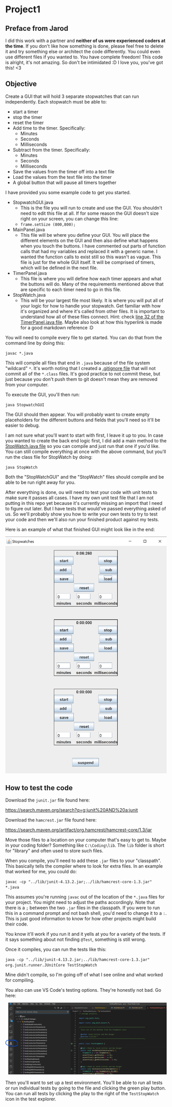 # Project1

## Preface from Jarod
I did this work with a partner and **neither of us were experienced coders at the time**. If you don't like how something is done, please feel free to delete it and try something else or architect the code differently. You could even use different files if you wanted to. You have complete freedom! This code is alright, it's not amazing. So don't be intimidated :D I love you, you've got this! <3
## Objective
Create a GUI that will hold 3 separate stopwatches that can run independently. Each stopwatch must be able to:

* start a timer 
* stop the timer
* reset the timer
* Add time to the timer. Specifically:
  * Minutes
  * Seconds
  * Milliseconds
* Subtract from the timer. Specifically:
  * Minutes
  * Seconds
  * Milliseconds
* Save the values from the timer off into a text file
* Load the values from the text file into the timer
* A global button that will pause all timers together

I have provided you some example code to get you started.

* StopwatchGUI.java 
  * This is the file you will run to create and use the GUI. You shouldn't need to edit this file at all. If for some reason the GUI doesn't size right on your screen, you can change this line:
  * `frame.setSize (800,800);`
* MainPanel.java
  * This file will be where you define your GUI. You will place the different elements on the GUI and then also define what happens when you touch the buttons. I have commented out parts of function calls that had my variables and replaced it with a generic name. I wanted the function calls to exist still so this wasn't as vague. This file is just for the whole GUI itself. It will be comprised of timers, which will be defined in the next file.
* TimerPanel.java
  * This file is where you will define how each timer appears and what the buttons will do. Many of the requirements mentioned above that are specific to each timer need to go in this file. 
* StopWatch.java
  * This will be your largest file most likely. It is where you will put all of your logic for how to handle your stopwatch. Get familiar with how it's organized and where it's called from other files. It is important to understand how all of these files connect. Hint: check  [line 32 of the TimerPanel.java file](TimerPanel.java#L32). Maybe also look at how this hyperlink is made for a good markdown reference :D


You will need to compile every file to get started. You can do that from the command line by doing this:

`javac *.java`

This will compile all files that end in `.java` because of the file system "wildcard" `*`. It's worth noting that I created a [.gitignore file](.gitignore) that will not commit all of the `*.class` files. It's good practice to not commit these, but just because you don't push them to git doesn't mean they are removed from your computer.

To execute the GUI, you'll then run:

`java StopwatchGUI` 

The GUI should then appear. You will probably want to create empty placeholders for the different buttons and fields that you'll need so it'll be easier to debug.

I am not sure what you'll want to start with first, I leave it up to you. In case you wanted to create the back end logic first, I did add a main method to the [StopWatch.java file](./StopWatch.java#L68) so you can compile and just run that one if you'd like. You can still compile everything at once with the above command, but you'll run the class file for StopWatch by doing:

`java StopWatch`

Both the "StopWatchGUI" and the "StopWatch" files should compile and be able to be run right away for you.

After everything is done, ou will need to test your code with unit tests to make sure it passes all cases.
I have my own unit test file that I am not putting in this repo yet because it's currently missing an import that I need to figure out later. But I have tests that would've passed everything asked of us. So we'll probably show you how to write your own tests to try to test your code and then we'll also run your finished product against my tests. 

Here is an example of what that finished GUI might look like in the end:

![./example_solution.png](./example_solution.png)

## How to test the code
Download the `junit.jar` file found here:

https://search.maven.org/search?q=g:junit%20AND%20a:junit

Download the `hamcrest.jar` file found here:

https://search.maven.org/artifact/org.hamcrest/hamcrest-core/1.3/jar

Move those files to a location on your computer that's easy to get to. Maybe in your coding folder? Something like `C:\Coding\lib`. The `lib` folder is short for "library" and often used to store such files. 

When you compile, you'll need to add these `.jar` files to your "classpath". This basically tells the compiler where to look for extra files. In an example that worked for me, you could do:

`javac -cp "../lib/junit-4.13.2.jar;../lib/hamcrest-core-1.3.jar" *.java`

This assumes you're running `javac` out of the location of the `*.java` files for your project. You might need to adjust the paths accordingly. Note that there is a `;` between the two `.jar` files in the classpath. If you were to run this in a command prompt and not bash shell, you'd need to change it to a `:`. This is just good information to know for how other projects might build their code. 

You know it'll work if you run it and it yells at you for a variety of the tests. If it says something about not finding `@Test`, something is still wrong. 

Once it compiles, you can run the tests like this:

`java -cp "../lib/junit-4.13.2.jar;../lib/hamcrest-core-1.3.jar" org.junit.runner.JUnitCore TestStopWatch`

Mine didn't compile, so I'm going off of what I see online and what worked for compiling. 

You also can use VS Code's testing options. They're honestly not bad. Go here:

![./vs_code_test_env.png](vs_code_test_env.png)

Then you'll want to set up a test environment. You'll be able to run all tests or run individual tests by going to the file and clicking the green play button. You can run all tests by clicking the play to the right of the `TestStopWatch` icon in the test explorer.
